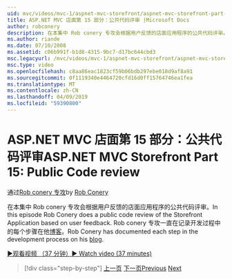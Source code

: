 ```yaml
---
uid: mvc/videos/mvc-1/aspnet-mvc-storefront/aspnet-mvc-storefront-part-15-public-code-review
title: ASP.NET MVC 店面第 15 部分：公共代码评审 |Microsoft Docs
author: robconery
description: 在本集中 Rob conery 专攻会根据用户反馈的店面应用程序的公共代码评审。 Rob conery 专攻已记录在开发中的每个步骤...
ms.author: riande
ms.date: 07/10/2008
ms.assetid: c06b991f-b1d8-4315-9bc7-d17bc644cbd3
msc.legacyurl: /mvc/videos/mvc-1/aspnet-mvc-storefront/aspnet-mvc-storefront-part-15-public-code-review
msc.type: video
ms.openlocfilehash: c8aa86eac1823cf59b06bdb297ebe018d9af8a91
ms.sourcegitcommit: 0f1119340e4464720cfd16d0ff15764746ea1fea
ms.translationtype: MT
ms.contentlocale: zh-CN
ms.lasthandoff: 04/09/2019
ms.locfileid: "59390800"
---
```

# <a name="aspnet-mvc-storefront-part-15-public-code-review"></a><span data-ttu-id="cbcf5-104">ASP.NET MVC 店面第 15 部分：公共代码评审</span><span class="sxs-lookup"><span data-stu-id="cbcf5-104">ASP.NET MVC Storefront Part 15: Public Code review</span></span>

<span data-ttu-id="cbcf5-105">通过[Rob conery 专攻](https://github.com/robconery)</span><span class="sxs-lookup"><span data-stu-id="cbcf5-105">by [Rob Conery](https://github.com/robconery)</span></span>

<span data-ttu-id="cbcf5-106">在本集中 Rob conery 专攻会根据用户反馈的店面应用程序的公共代码评审。</span><span class="sxs-lookup"><span data-stu-id="cbcf5-106">In this episode Rob Conery does a public code review of the Storefront Application based on user feedback.</span></span> <span data-ttu-id="cbcf5-107">Rob conery 专攻一直在记录开发过程中的每个步骤在他[博客](http://blog.wekeroad.com/mvc-storefront/mvcstore-part-15/)。</span><span class="sxs-lookup"><span data-stu-id="cbcf5-107">Rob Conery has documented each step in the development process on his [blog](http://blog.wekeroad.com/mvc-storefront/mvcstore-part-15/).</span></span>

[<span data-ttu-id="cbcf5-108">&#9654;观看视频 （37 分钟）</span><span class="sxs-lookup"><span data-stu-id="cbcf5-108">&#9654; Watch video (37 minutes)</span></span>](https://channel9.msdn.com/Blogs/ASP-NET-Site-Videos/aspnet-mvc-storefront-part-15-public-code-review)

> [!div class="step-by-step"]
> <span data-ttu-id="cbcf5-109">[上一页](aspnet-mvc-storefront-part-14-rich-client-interaction.md)
> [下一页](aspnet-mvc-storefront-part-16-membership-redo-with-openid.md)</span><span class="sxs-lookup"><span data-stu-id="cbcf5-109">[Previous](aspnet-mvc-storefront-part-14-rich-client-interaction.md)
[Next](aspnet-mvc-storefront-part-16-membership-redo-with-openid.md)</span></span>
